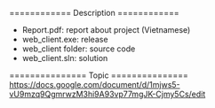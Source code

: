 ============ Description ============
- Report.pdf: report about project (Vietnamese)
- web_client.exe: release
- web_client folder: source code
- web_client.sln: solution

=============== Topic ===============
https://docs.google.com/document/d/1mjws5-vU9mzq9QgmrwzM3hi9A93vp77mgJK-Cjmy5Cs/edit
